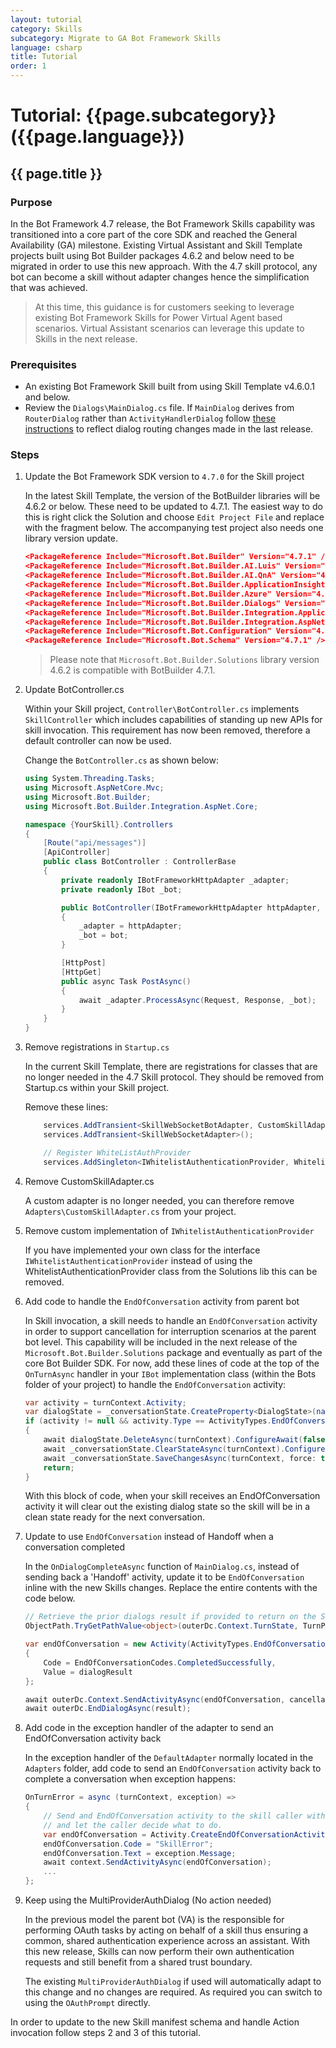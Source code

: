 ```yaml
---
layout: tutorial
category: Skills
subcategory: Migrate to GA Bot Framework Skills
language: csharp
title: Tutorial
order: 1
---
```


# Tutorial: {{page.subcategory}} ({{page.language}})

## {{ page.title }}

### Purpose

In the Bot Framework 4.7 release, the Bot Framework Skills capability was transitioned into a core part of the core SDK and reached the General Availability (GA) milestone. Existing Virtual Assistant and Skill Template projects built using Bot Builder packages 4.6.2 and below need to be migrated in order to use this new approach. With the 4.7 skill protocol, any bot can become a skill without adapter changes hence the simplification that was achieved.

> At this time, this guidance is for customers seeking to leverage existing Bot Framework Skills for Power Virtual Agent based scenarios. Virtual Assistant scenarios can leverage this update to Skills in the next release.

### Prerequisites

- An existing Bot Framework Skill built from using Skill Template v4.6.0.1 and below.
- Review the `Dialogs\MainDialog.cs` file. If `MainDialog` derives from `RouterDialog` rather than `ActivityHandlerDialog` follow [these instructions](https://aka.ms/bfvarouting) to reflect dialog routing changes made in the last release.

### Steps

1. Update the Bot Framework SDK version to `4.7.0` for the Skill project

    In the latest Skill Template, the version of the BotBuilder libraries will be 4.6.2 or below. These need to be updated to 4.7.1. The easiest way to do this is right click the Solution and choose `Edit Project File` and replace with the fragment below. The accompanying test project also needs one library version update.

    ```json
    <PackageReference Include="Microsoft.Bot.Builder" Version="4.7.1" />
    <PackageReference Include="Microsoft.Bot.Builder.AI.Luis" Version="4.7.1" />
    <PackageReference Include="Microsoft.Bot.Builder.AI.QnA" Version="4.7.1" />
    <PackageReference Include="Microsoft.Bot.Builder.ApplicationInsights" Version="4.7.1" />
    <PackageReference Include="Microsoft.Bot.Builder.Azure" Version="4.7.1" />
    <PackageReference Include="Microsoft.Bot.Builder.Dialogs" Version="4.7.1" />
    <PackageReference Include="Microsoft.Bot.Builder.Integration.ApplicationInsights.Core" Version="4.7.1" />
    <PackageReference Include="Microsoft.Bot.Builder.Integration.AspNet.Core" Version="4.7.1" />
    <PackageReference Include="Microsoft.Bot.Configuration" Version="4.7.1" />
    <PackageReference Include="Microsoft.Bot.Schema" Version="4.7.1" />
    ```

    > Please note that `Microsoft.Bot.Builder.Solutions` library version 4.6.2 is compatible with BotBuilder 4.7.1.

2. Update BotController.cs

    Within your Skill project, `Controller\BotController.cs` implements `SkillController` which includes capabilities of standing up new APIs for skill invocation. This requirement has now been removed, therefore a default controller can now be used.

    Change the `BotController.cs` as shown below:

    ```csharp
    using System.Threading.Tasks;
    using Microsoft.AspNetCore.Mvc;
    using Microsoft.Bot.Builder;
    using Microsoft.Bot.Builder.Integration.AspNet.Core;

    namespace {YourSkill}.Controllers
    {
        [Route("api/messages")]
        [ApiController]
        public class BotController : ControllerBase
        {
            private readonly IBotFrameworkHttpAdapter _adapter;
            private readonly IBot _bot;

            public BotController(IBotFrameworkHttpAdapter httpAdapter, IBot bot)
            {
                _adapter = httpAdapter;
                _bot = bot;
            }

            [HttpPost]
            [HttpGet]
            public async Task PostAsync()
            {
                await _adapter.ProcessAsync(Request, Response, _bot);
            }
        }
    }
    ```

3. Remove registrations in `Startup.cs`

    In the current Skill Template, there are registrations for classes that are no longer needed in the 4.7 Skill protocol. They should be removed from Startup.cs within your Skill project.

    Remove these lines:

    ```csharp
        services.AddTransient<SkillWebSocketBotAdapter, CustomSkillAdapter>();
        services.AddTransient<SkillWebSocketAdapter>();

        // Register WhiteListAuthProvider
        services.AddSingleton<IWhitelistAuthenticationProvider, WhitelistAuthenticationProvider>();
    ```

4. Remove CustomSkillAdapter.cs

    A custom adapter is no longer needed, you can therefore remove `Adapters\CustomSkillAdapter.cs` from your project.

5. Remove custom implementation of `IWhitelistAuthenticationProvider`

    If you have implemented your own class for the interface `IWhitelistAuthenticationProvider` instead of using the WhitelistAuthenticationProvider class from the Solutions lib this can be removed.

6. Add code to handle the `EndOfConversation` activity from parent bot

    In Skill invocation, a skill needs to handle an `EndOfConversation` activity in order to support cancellation for interruption scenarios at the parent bot level. This capability will be included in the next release of the `Microsoft.Bot.Builder.Solutions` package and eventually as part of the core Bot Builder SDK. For now, add these lines of code at the top of the `OnTurnAsync` handler in your `IBot` implementation class (within the Bots folder of your project) to handle the `EndOfConversation` activity:

    ```csharp
    var activity = turnContext.Activity;
    var dialogState = _conversationState.CreateProperty<DialogState>(nameof(DialogState));
    if (activity != null && activity.Type == ActivityTypes.EndOfConversation)
    {
        await dialogState.DeleteAsync(turnContext).ConfigureAwait(false);
        await _conversationState.ClearStateAsync(turnContext).ConfigureAwait(false);
        await _conversationState.SaveChangesAsync(turnContext, force: true).ConfigureAwait(false);
        return;
    }

    ```
    
    With this block of code, when your skill receives an EndOfConversation activity it will clear out the existing dialog state so the skill will be in a clean state ready for the next conversation.

7. Update to use `EndOfConversation` instead of Handoff when a conversation completed

    In the `OnDialogCompleteAsync` function of `MainDialog.cs`, instead of sending back a 'Handoff' activity, update it to be `EndOfConversation` inline with the new Skills changes. Replace the entire contents with the code below.
    
    ```csharp
    // Retrieve the prior dialogs result if provided to return on the Skill EndOfConversation event.
    ObjectPath.TryGetPathValue<object>(outerDc.Context.TurnState, TurnPath.LASTRESULT, out object dialogResult);

    var endOfConversation = new Activity(ActivityTypes.EndOfConversation)
    {
        Code = EndOfConversationCodes.CompletedSuccessfully,
        Value = dialogResult
    };

    await outerDc.Context.SendActivityAsync(endOfConversation, cancellationToken);
    await outerDc.EndDialogAsync(result);
    ```

8. Add code in the exception handler of the adapter to send an EndOfConversation activity back

    In the exception handler of the `DefaultAdapter` normally located in the `Adapters` folder, add code to send an `EndOfConversation` activity back to complete a conversation when exception happens:

    ```csharp
    OnTurnError = async (turnContext, exception) =>
    {
        // Send and EndOfConversation activity to the skill caller with the error to end the conversation
        // and let the caller decide what to do.
        var endOfConversation = Activity.CreateEndOfConversationActivity();
        endOfConversation.Code = "SkillError";
        endOfConversation.Text = exception.Message;
        await context.SendActivityAsync(endOfConversation);
        ...
    };

    ```

9. Keep using the MultiProviderAuthDialog (No action needed)

    In the previous model the parent bot (VA) is the responsible for performing OAuth tasks by acting on behalf of a skill thus ensuring a common, shared authentication experience across an assistant. With this new release, Skills can now perform their own authentication requests and still benefit from a shared trust boundary.

    The existing `MultiProviderAuthDialog` if used will automatically adapt to this change and no changes are required. As required you can switch to using the `OAuthPrompt` directly.

In order to update to the new Skill manifest schema and handle Action invocation follow steps 2 and 3 of this tutorial.